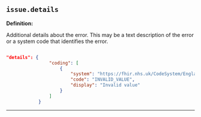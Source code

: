 ## `issue.details`

<b>Definition:</b><br>

Additional details about the error. This may be a text description of the error or a system code that identifies the error.

```json

"details": {
                "coding": [
                    {
                        "system": "https://fhir.nhs.uk/CodeSystem/England-SpineErrorOrWarningCode",
                        "code": "INVALID_VALUE",
                        "display": "Invalid value"
                    }
                ]
            }
```

---